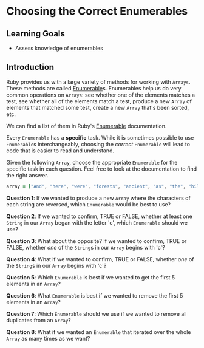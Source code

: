 # Choosing the Correct Enumerables

## Learning Goals

- Assess knowledge of enumerables

## Introduction

Ruby provides us with a large variety of methods for working with `Arrays`.
These methods are called [Enumerable]s. Enumerables help us do very common
operations on `Arrays`: see whether one of the elements matches a test, see
whether all of the elements match a test, produce a new `Array` of elements
that matched some test, create a new `Array` that's been sorted, etc.

We can find a list of them in Ruby's [Enumerable] documentation.

Every `Enumerable` has a **specific** task. While it is sometimes possible to use
`Enumerable`s interchangeably, choosing the _correct_ `Enumerable` will lead
to code that is easier to read and understand.

Given the following `Array`, choose the appropriate `Enumerable` for the specific
task in each question. Feel free to look at the documentation to find the right
answer.

```ruby
array = ["And", "here", "were", "forests", "ancient", "as", "the", "hills,"]
```

**Question 1**: If we wanted to produce a new `Array` where the characters of each
string are reversed, which `Enumerable` would be best to use?

**Question 2**: If we wanted to confirm, TRUE or FALSE, whether at least one
`String` in our `Array` began with the letter 'c', which `Enumerable` should we
use?

**Question 3**: What about the opposite? If we wanted to confirm, TRUE or FALSE,
whether _one_ of the `String`s in our `Array` begins with 'c'?

**Question 4**: What if we wanted to confirm, TRUE or FALSE,
whether _one_ of the `String`s in our `Array` begins with 'c'?

**Question 5**: Which `Enumerable` is best if we wanted to get the first 5
elements in an `Array`?

**Question 6**: What `Enumerable` is best if we wanted to remove the first 5
elements in an `Array`?

**Question 7**: Which `Enumerable` should we use if we wanted to remove all
duplicates from an `Array`?

**Question 8**: What if we wanted an `Enumerable` that iterated over the whole
`Array` as many times as we want?

[Enumerable]: https://ruby-doc.org/core-2.3.1/Enumerable.html
